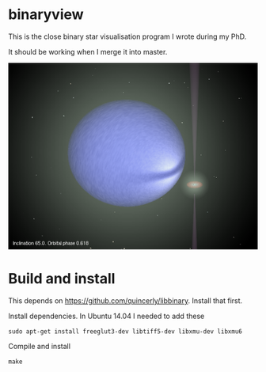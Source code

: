 # binaryview

This is the close binary star visualisation program I wrote during my PhD.

It should be working when I merge it into master.

![Example image](examples/Symbiotic.tiff)

# Build and install

This depends on <a href="https://github.com/quincerly/libbinary" target="_blank">https://github.com/quincerly/libbinary</a>. Install that first.

Install dependencies. In Ubuntu 14.04 I needed to add these

    sudo apt-get install freeglut3-dev libtiff5-dev libxmu-dev libxmu6

Compile and install

    make

